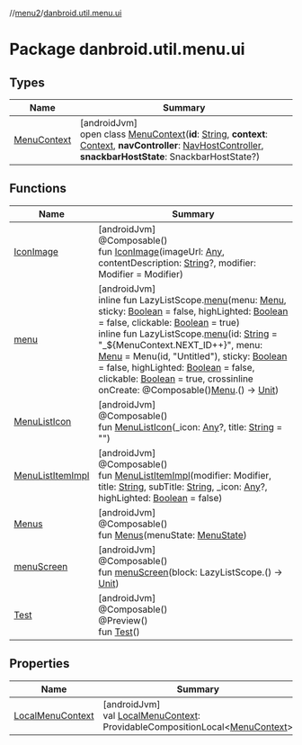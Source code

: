 //[menu2](../../index.md)/[danbroid.util.menu.ui](index.md)

# Package danbroid.util.menu.ui

## Types

| Name | Summary |
|---|---|
| [MenuContext](-menu-context/index.md) | [androidJvm]<br>open class [MenuContext](-menu-context/index.md)(**id**: [String](https://kotlinlang.org/api/latest/jvm/stdlib/kotlin/-string/index.html), **context**: [Context](https://developer.android.com/reference/kotlin/android/content/Context.html), **navController**: [NavHostController](https://developer.android.com/reference/kotlin/androidx/navigation/NavHostController.html), **snackbarHostState**: SnackbarHostState?) |

## Functions

| Name | Summary |
|---|---|
| [IconImage](-icon-image.md) | [androidJvm]<br>@Composable()<br>fun [IconImage](-icon-image.md)(imageUrl: [Any](https://kotlinlang.org/api/latest/jvm/stdlib/kotlin/-any/index.html), contentDescription: [String](https://kotlinlang.org/api/latest/jvm/stdlib/kotlin/-string/index.html)?, modifier: Modifier = Modifier) |
| [menu](menu.md) | [androidJvm]<br>inline fun LazyListScope.[menu](menu.md)(menu: [Menu](../danbroid.util.menu/-menu/index.md), sticky: [Boolean](https://kotlinlang.org/api/latest/jvm/stdlib/kotlin/-boolean/index.html) = false, highLighted: [Boolean](https://kotlinlang.org/api/latest/jvm/stdlib/kotlin/-boolean/index.html) = false, clickable: [Boolean](https://kotlinlang.org/api/latest/jvm/stdlib/kotlin/-boolean/index.html) = true)<br>inline fun LazyListScope.[menu](menu.md)(id: [String](https://kotlinlang.org/api/latest/jvm/stdlib/kotlin/-string/index.html) = "_${MenuContext.NEXT_ID++}", menu: [Menu](../danbroid.util.menu/-menu/index.md) = Menu(id, "Untitled"), sticky: [Boolean](https://kotlinlang.org/api/latest/jvm/stdlib/kotlin/-boolean/index.html) = false, highLighted: [Boolean](https://kotlinlang.org/api/latest/jvm/stdlib/kotlin/-boolean/index.html) = false, clickable: [Boolean](https://kotlinlang.org/api/latest/jvm/stdlib/kotlin/-boolean/index.html) = true, crossinline onCreate: @Composable()[Menu](../danbroid.util.menu/-menu/index.md).() -> [Unit](https://kotlinlang.org/api/latest/jvm/stdlib/kotlin/-unit/index.html)) |
| [MenuListIcon](-menu-list-icon.md) | [androidJvm]<br>@Composable()<br>fun [MenuListIcon](-menu-list-icon.md)(_icon: [Any](https://kotlinlang.org/api/latest/jvm/stdlib/kotlin/-any/index.html)?, title: [String](https://kotlinlang.org/api/latest/jvm/stdlib/kotlin/-string/index.html) = "") |
| [MenuListItemImpl](-menu-list-item-impl.md) | [androidJvm]<br>@Composable()<br>fun [MenuListItemImpl](-menu-list-item-impl.md)(modifier: Modifier, title: [String](https://kotlinlang.org/api/latest/jvm/stdlib/kotlin/-string/index.html), subTitle: [String](https://kotlinlang.org/api/latest/jvm/stdlib/kotlin/-string/index.html), _icon: [Any](https://kotlinlang.org/api/latest/jvm/stdlib/kotlin/-any/index.html)?, highLighted: [Boolean](https://kotlinlang.org/api/latest/jvm/stdlib/kotlin/-boolean/index.html) = false) |
| [Menus](-menus.md) | [androidJvm]<br>@Composable()<br>fun [Menus](-menus.md)(menuState: [MenuState](../danbroid.util.menu/-menu-state/index.md)) |
| [menuScreen](menu-screen.md) | [androidJvm]<br>@Composable()<br>fun [menuScreen](menu-screen.md)(block: LazyListScope.() -> [Unit](https://kotlinlang.org/api/latest/jvm/stdlib/kotlin/-unit/index.html)) |
| [Test](-test.md) | [androidJvm]<br>@Composable()<br>@Preview()<br>fun [Test](-test.md)() |

## Properties

| Name | Summary |
|---|---|
| [LocalMenuContext](-local-menu-context.md) | [androidJvm]<br>val [LocalMenuContext](-local-menu-context.md): ProvidableCompositionLocal<[MenuContext](-menu-context/index.md)> |
